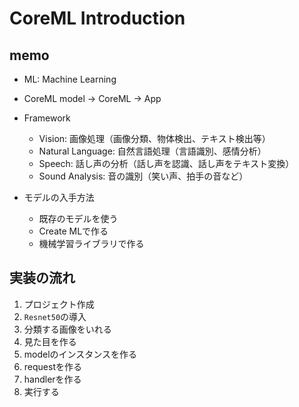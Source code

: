 #  CoreML Introduction
## memo
- ML: Machine Learning

- CoreML model -> CoreML -> App

- Framework
    - Vision: 画像処理（画像分類、物体検出、テキスト検出等） 
    - Natural Language: 自然言語処理（言語識別、感情分析）
    - Speech: 話し声の分析（話し声を認識、話し声をテキスト変換）
    - Sound Analysis: 音の識別（笑い声、拍手の音など）

- モデルの入手方法
    - 既存のモデルを使う
    - Create MLで作る
    - 機械学習ライブラリで作る
    
## 実装の流れ
1. プロジェクト作成
2. `Resnet50`の導入
3. 分類する画像をいれる
4. 見た目を作る
5. modelのインスタンスを作る
6. requestを作る
7. handlerを作る
8. 実行する

